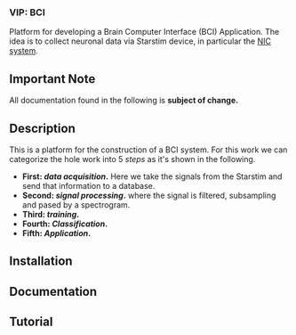 ### VIP: BCI
Platform for developing a Brain Computer Interface (BCI) Application. The idea is to collect neuronal data via Starstim device, in particular the [NIC system](http://www.neuroelectrics.com/products/software/nic/).

## Important Note
All documentation found in the following is **subject of change.**

## Description
This is a platform for the construction of a BCI system. For this work we can categorize the hole work into 5 *steps* as it's shown in the following.

* **First: *data acquisition*.** Here we take the signals from the Starstim and send that information to a database.
* **Second: *signal processing*.** where the signal is filtered, subsampling and pased by a spectrogram.
* **Third: *training*.**
* **Fourth: *Classification*.**
* **Fifth: *Application*.**

## Installation

## Documentation

## Tutorial
